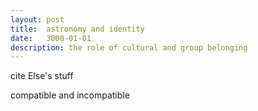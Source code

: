 ```yaml
---
layout: post
title:  astronomy and identity
date:   3000-01-01
description: the role of cultural and group belonging
---
```


cite Else's stuff

compatible and incompatible